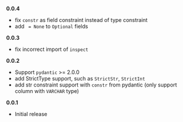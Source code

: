 
**0.0.4**

- fix `constr` as field constraint instead of type constraint
- add ` = None` to `Optional` fields



**0.0.3**

- fix incorrect import of `inspect`


**0.0.2**

- Support `pydantic` >= 2.0.0
- add StrictType support, such as `StrictStr`, `StrictInt`
- add str constraint support with `constr` from pydantic (only support column with `VARCHAR` type)

**0.0.1**

- Initial release